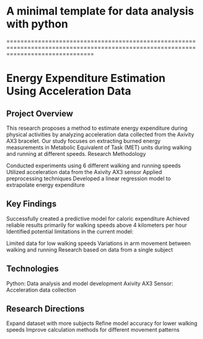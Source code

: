 
# A minimal template for data analysis with python 

=====================================================================================================================================
# Energy Expenditure Estimation Using Acceleration Data

## Project Overview
This research proposes a method to estimate energy expenditure during physical activities by analyzing acceleration data collected from the Axivity AX3 bracelet. Our study focuses on extracting burned energy measurements in Metabolic Equivalent of Task (MET) units during walking and running at different speeds.
Research Methodology

Conducted experiments using 6 different walking and running speeds
Utilized acceleration data from the Axivity AX3 sensor
Applied preprocessing techniques
Developed a linear regression model to extrapolate energy expenditure

## Key Findings

Successfully created a predictive model for caloric expenditure
Achieved reliable results primarily for walking speeds above 4 kilometers per hour
Identified potential limitations in the current model:

Limited data for low walking speeds
Variations in arm movement between walking and running
Research based on data from a single subject



## Technologies

Python: Data analysis and model development
Axivity AX3 Sensor: Acceleration data collection

## Research Directions

Expand dataset with more subjects
Refine model accuracy for lower walking speeds
Improve calculation methods for different movement patterns

